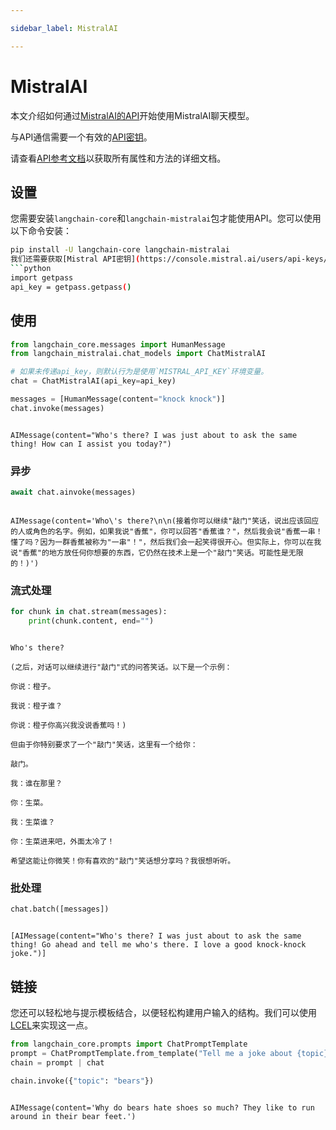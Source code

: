 ```yaml
---

sidebar_label: MistralAI

---
```


# MistralAI

本文介绍如何通过[MistralAI的API](https://docs.mistral.ai/api/)开始使用MistralAI聊天模型。

与API通信需要一个有效的[API密钥](https://console.mistral.ai/users/api-keys/)。

请查看[API参考文档](https://api.python.langchain.com/en/latest/chat_models/langchain_mistralai.chat_models.ChatMistralAI.html)以获取所有属性和方法的详细文档。

## 设置

您需要安装`langchain-core`和`langchain-mistralai`包才能使用API。您可以使用以下命令安装：

```bash
pip install -U langchain-core langchain-mistralai
我们还需要获取[Mistral API密钥](https://console.mistral.ai/users/api-keys/)
```python
import getpass
api_key = getpass.getpass()
```
## 使用
```python
from langchain_core.messages import HumanMessage
from langchain_mistralai.chat_models import ChatMistralAI
```
```python
# 如果未传递api_key，则默认行为是使用`MISTRAL_API_KEY`环境变量。
chat = ChatMistralAI(api_key=api_key)
```
```python
messages = [HumanMessage(content="knock knock")]
chat.invoke(messages)
```
```output

AIMessage(content="Who's there? I was just about to ask the same thing! How can I assist you today?")

```
### 异步
```python
await chat.ainvoke(messages)
```
```output

AIMessage(content='Who\'s there?\n\n(接着你可以继续"敲门"笑话，说出应该回应的人或角色的名字。例如，如果我说"香蕉"，你可以回答"香蕉谁？"，然后我会说"香蕉一串！懂了吗？因为一群香蕉被称为"一串"！"，然后我们会一起笑得很开心。但实际上，你可以在我说"香蕉"的地方放任何你想要的东西，它仍然在技术上是一个"敲门"笑话。可能性是无限的！)')

```
### 流式处理
```python
for chunk in chat.stream(messages):
    print(chunk.content, end="")
```
```output

Who's there?

(之后，对话可以继续进行"敲门"式的问答笑话。以下是一个示例：

你说：橙子。

我说：橙子谁？

你说：橙子你高兴我没说香蕉吗！)

但由于你特别要求了一个"敲门"笑话，这里有一个给你：

敲门。

我：谁在那里？

你：生菜。

我：生菜谁？

你：生菜进来吧，外面太冷了！

希望这能让你微笑！你有喜欢的"敲门"笑话想分享吗？我很想听听。

```
### 批处理
```python
chat.batch([messages])
```
```output

[AIMessage(content="Who's there? I was just about to ask the same thing! Go ahead and tell me who's there. I love a good knock-knock joke.")]

```
## 链接
您还可以轻松地与提示模板结合，以便轻松构建用户输入的结构。我们可以使用[LCEL](/docs/concepts#langchain-expression-language)来实现这一点。
```python
from langchain_core.prompts import ChatPromptTemplate
prompt = ChatPromptTemplate.from_template("Tell me a joke about {topic}")
chain = prompt | chat
```
```python
chain.invoke({"topic": "bears"})
```
```output

AIMessage(content='Why do bears hate shoes so much? They like to run around in their bear feet.')

```